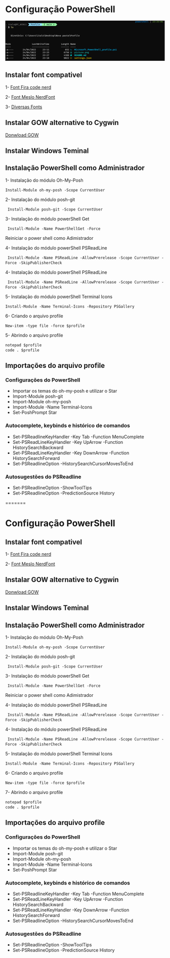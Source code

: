 
# Configuração PowerShell 

![](https://github.com/italohcx/-powershell-prompt-/blob/main/picture.png)

## Instalar font compativel 

1- [Font Fira code nerd](https://github.com/ryanoasis/nerd-fonts/tree/master/patched-fonts/FiraCode)

2- [Font Meslo NerdFont](https://github.com/romkatv/powerlevel10k#meslo-nerd-font-patched-for-powerlevel10k)

3- [Diversas Fonts](https://www.nerdfonts.com/font-downloads)

## Instalar GOW alternative to Cygwin

[Donwload GOW](https://github.com/bmatzelle/gow)

## Instalar Windows Teminal

## Instalação PowerShell como Administrador

1- Instalação do módulo Oh-My-Posh

~~~PoweShell
Install-Module oh-my-posh -Scope CurrentUser
~~~

2- Instalação do módulo posh-git

~~~PoweShell
 Install-Module posh-git -Scope CurrentUser
~~~

3- Instalação do módulo powerShell Get

~~~PoweShell
 Install-Module -Name PowerShellGet -Force
~~~

Reiniciar o power shell como Adimistrador

4- Instalação do módulo powerShell PSReadLine

~~~PoweShell
 Install-Module -Name PSReadLine -AllowPrerelease -Scope CurrentUser -Force -SkipPublisherCheck
~~~

4- Instalação do módulo powerShell PSReadLine

~~~PoweShell
 Install-Module -Name PSReadLine -AllowPrerelease -Scope CurrentUser -Force -SkipPublisherCheck
~~~

5- Instalação do módulo powerShell Terminal Icons

~~~PoweShell
Install-Module -Name Terminal-Icons -Repository PSGallery
~~~

6- Criando o arquivo profile

~~~PoweShell
New-item -type file -force $profile   
~~~

5- Abrindo o arquivo profile

~~~PoweShell
notepad $profile
code . $profile   
~~~

## Importações do arquivo profile 

### Configurações do PowerShell

- Importar os temas do oh-my-posh e utilizar o Star
- Import-Module posh-git 
- Import-Module oh-my-posh
- Import-Module -Name Terminal-Icons
- Set-PoshPrompt Star

### Autocomplete, keybinds e histórico de comandos
- Set-PSReadlineKeyHandler -Key Tab -Function MenuComplete
- Set-PSReadLineKeyHandler -Key UpArrow -Function HistorySearchBackward
- Set-PSReadLineKeyHandler -Key DownArrow -Function HistorySearchForward
- Set-PSReadlineOption -HistorySearchCursorMovesToEnd

### Autosugestões do PSReadline
- Set-PSReadlineOption -ShowToolTips
- Set-PSReadlineOption -PredictionSource History
  



=======
# Configuração PowerShell 

## Instalar font compativel 

1- [Font Fira code nerd](https://github.com/ryanoasis/nerd-fonts/tree/master/patched-fonts/FiraCode)

2- [Font Meslo NerdFont](https://github.com/romkatv/powerlevel10k#meslo-nerd-font-patched-for-powerlevel10k)

## Instalar GOW alternative to Cygwin

[Donwload GOW](https://github.com/bmatzelle/gow)

## Instalar Windows Teminal

## Instalação PowerShell como Administrador

1- Instalação do módulo Oh-My-Posh

~~~PoweShell
Install-Module oh-my-posh -Scope CurrentUser
~~~

2- Instalação do módulo posh-git

~~~PoweShell
 Install-Module posh-git -Scope CurrentUser
~~~

3- Instalação do módulo powerShell Get

~~~PoweShell
 Install-Module -Name PowerShellGet -Force
~~~

Reiniciar o power shell como Adimistrador

4- Instalação do módulo powerShell PSReadLine

~~~PoweShell
 Install-Module -Name PSReadLine -AllowPrerelease -Scope CurrentUser -Force -SkipPublisherCheck
~~~

4- Instalação do módulo powerShell PSReadLine

~~~PoweShell
 Install-Module -Name PSReadLine -AllowPrerelease -Scope CurrentUser -Force -SkipPublisherCheck
~~~

5- Instalação do módulo powerShell Terminal Icons

~~~PoweShell
Install-Module -Name Terminal-Icons -Repository PSGallery
~~~

6- Criando o arquivo profile

~~~PoweShell
New-item -type file -force $profile   
~~~

7- Abrindo o arquivo profile

~~~PoweShell
notepad $profile
code . $profile   
~~~

## Importações do arquivo profile 

### Configurações do PowerShell

- Importar os temas do oh-my-posh e utilizar o Star
- Import-Module posh-git 
- Import-Module oh-my-posh
- Import-Module -Name Terminal-Icons
- Set-PoshPrompt Star

### Autocomplete, keybinds e histórico de comandos
- Set-PSReadlineKeyHandler -Key Tab -Function MenuComplete
- Set-PSReadLineKeyHandler -Key UpArrow -Function HistorySearchBackward
- Set-PSReadLineKeyHandler -Key DownArrow -Function HistorySearchForward
- Set-PSReadlineOption -HistorySearchCursorMovesToEnd

### Autosugestões do PSReadline
- Set-PSReadlineOption -ShowToolTips
- Set-PSReadlineOption -PredictionSource History
  

